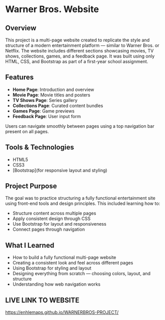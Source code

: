 # Warner Bros. Website 

## Overview
This project is a multi-page website created to replicate the style and structure of a modern entertainment platform — similar to Warner Bros. or Netflix. The website includes different sections showcasing movies, TV shows, collections, games, and a feedback page. It was built using only HTML, CSS, and Bootstrap as part of a first-year school assignment.

## Features
-  **Home Page**: Introduction and overview
-  **Movie Page**: Movie titles and posters
- **TV Shows Page**: Series gallery
-  **Collections Page**: Curated content bundles
-  **Games Page**: Game previews
- **Feedback Page**: User input form

Users can navigate smoothly between pages using a top navigation bar present on all pages.

## Tools & Technologies
- HTML5
- CSS3
- [Bootstrap](for responsive layout and styling)

## Project Purpose
The goal was to practice structuring a fully functional entertainment site using front-end tools and design principles. This included learning how to:
- Structure content across multiple pages
- Apply consistent design through CSS
- Use Bootstrap for layout and responsiveness
- Connect pages through navigation

##  What I Learned
- How to build a fully functional multi-page website
- Creating a consistent look and feel across different pages
- Using Bootstrap for styling and layout
- Designing everything from scratch — choosing colors, layout, and structure
- Understanding how web navigation works

## LIVE LINK TO WEBSITE 
https://enhlemaps.github.io/WARNERBROS-PROJECT/

